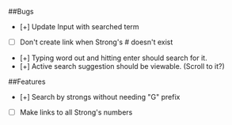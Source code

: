 ##Bugs
- [+] Update Input with searched term
- [ ] Don't create link when Strong's # doesn't exist
- [+] Typing word out and hitting enter should search for it.
- [+] Active search suggestion should be viewable. (Scroll to it?)


##Features
- [+] Search by strongs without needing "G" prefix
- [ ] Make links to all Strong's numbers

